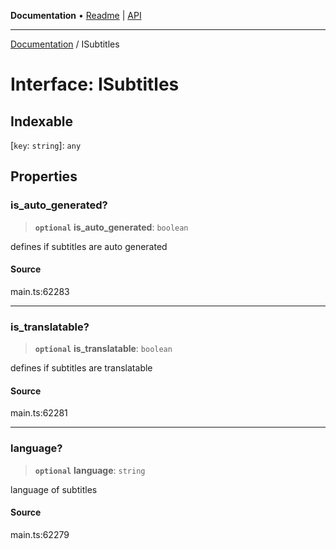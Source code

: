 **Documentation** • [Readme](../README.md) \| [API](../globals.md)

***

[Documentation](../README.md) / ISubtitles

# Interface: ISubtitles

## Indexable

 \[`key`: `string`\]: `any`

## Properties

### is\_auto\_generated?

> **`optional`** **is\_auto\_generated**: `boolean`

defines if subtitles are auto generated

#### Source

main.ts:62283

***

### is\_translatable?

> **`optional`** **is\_translatable**: `boolean`

defines if subtitles are translatable

#### Source

main.ts:62281

***

### language?

> **`optional`** **language**: `string`

language of subtitles

#### Source

main.ts:62279
